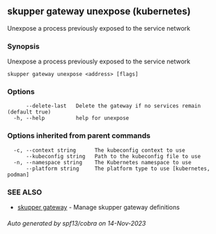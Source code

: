 ## skupper gateway unexpose (kubernetes)
Unexpose a process previously exposed to the service network

### Synopsis

Unexpose a process previously exposed to the service network

```
skupper gateway unexpose <address> [flags]
```

### Options

```
      --delete-last   Delete the gateway if no services remain (default true)
  -h, --help          help for unexpose
```

### Options inherited from parent commands

```
  -c, --context string      The kubeconfig context to use
      --kubeconfig string   Path to the kubeconfig file to use
  -n, --namespace string    The Kubernetes namespace to use
      --platform string     The platform type to use [kubernetes, podman]
```

### SEE ALSO

* [skupper gateway](skupper_gateway.md)	 - Manage skupper gateway definitions

###### Auto generated by spf13/cobra on 14-Nov-2023
